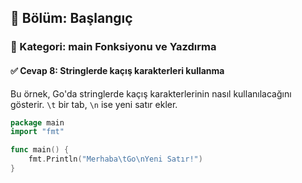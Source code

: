 ## 📘 Bölüm: Başlangıç  
### 🔹 Kategori: main Fonksiyonu ve Yazdırma  
#### ✅ Cevap 8: Stringlerde kaçış karakterleri kullanma

Bu örnek, Go'da stringlerde kaçış karakterlerinin nasıl kullanılacağını gösterir. `\t` bir tab, `\n` ise yeni satır ekler.

```go
package main
import "fmt"

func main() {
    fmt.Println("Merhaba\tGo\nYeni Satır!")
}
```
